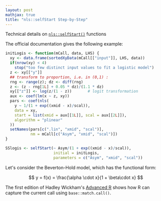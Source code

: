```yaml
---
layout: post
mathjax: true
title: "nls::selfStart Step-by-Step"
---
```


Technical details on [`nls::selfStart()`](https://stat.ethz.ch/R-manual/R-devel/library/stats/html/selfStart.html) functions


The official documentation gives the following example:

```R
initLogis <- function(mCall, data, LHS) {
  xy <- data.frame(sortedXyData(mCall[["input"]], LHS, data))
  if(nrow(xy) < 4)
    stop("too few distinct input values to fit a logistic model")
  z <- xy[["y"]]
  ## transform to proportion, i.e. in (0,1) :
  rng <- range(z); dz <- diff(rng)
  z <- (z - rng[1L] + 0.05 * dz)/(1.1 * dz)
  xy[["z"]] <- log(z/(1 - z))		# logit transformation
  aux <- coef(lm(x ~ z, xy))
  pars <- coef(nls(
    y ~ 1/(1 + exp((xmid - x)/scal)),
    data = xy,
    start = list(xmid = aux[[1L]], scal = aux[[2L]]),
    algorithm = "plinear"
  ))
  setNames(pars[c(".lin", "xmid", "scal")],
           nm = mCall[c("Asym", "xmid", "scal")])
}

SSlogis <- selfStart(~ Asym/(1 + exp((xmid - x)/scal)),
                     initial = initLogis,
                     parameters = c("Asym", "xmid", "scal"))
```



Let's consider the Beverton-Hold model, which has the functional form:


$$
y = f(x) = \frac{\alpha \cdot x}{1 + \beta\cdot x}
$$


The first edition of Hadley Wickham's [Advanced R](http://adv-r.had.co.nz/Expressions.html#capturing-call) shows how R can capture the current
call using `base::match.call()`.
